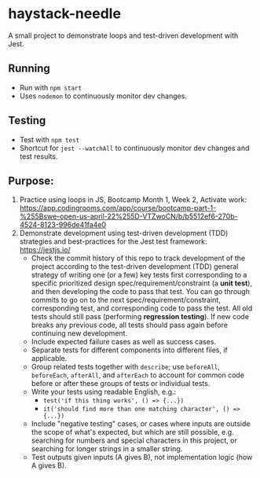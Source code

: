 # haystack-needle
A small project to demonstrate loops and test-driven development with Jest.
## Running
* Run with ``npm start``
* Uses ``nodemon`` to continuously monitor dev changes.
## Testing
* Test with ``npm test``
* Shortcut for ``jest --watchAll`` to continuously monitor dev changes and test results.
## Purpose:
1. Practice using loops in JS, Bootcamp Month 1, Week 2, Activate work: https://app.codingrooms.com/app/course/bootcamp-part-1-%255Bswe-open-us-april-22%255D-VTZwoCN/b/b5512ef6-270b-4524-8123-996de41fa4e0
2. Demonstrate development using test-driven development (TDD) strategies and best-practices for the Jest test framework: https://jestjs.io/
    * Check the commit history of this repo to track development of the project according to the test-driven development (TDD) general strategy of writing one (or a few) key tests first corresponding to a specific prioritized design spec/requirement/constraint (a **unit test**), and then developing the code to pass that test.  You can go through commits to go on to the next spec/requirement/constraint, corresponding test, and corresponding code to pass the test.  All old tests should still pass (performing **regression testing**). If new code breaks any previous code, all tests should pass again before continuing new development.
    * Include expected failure cases as well as success cases.
    * Separate tests for different components into different files, if applicable.
    * Group related tests together with ``describe``; use ``beforeAll``, ``beforeEach``, ``afterAll``, and ``afterEach`` to account for common code before or after these groups of tests or individual tests.
    * Write your tests using readable English, e.g.:
        * ``test('if this thing works', () => {...})``
        * ``it('should find more than one matching character', () => {...})``
    * Include "negative testing" cases, or cases where inputs are outside the scope of what's expected, but which are still possible, e.g. searching for numbers and special characters in this project, or searching for longer strings in a smaller string.
    * Test outputs given inputs (A gives B), not implementation logic (how A gives B).
